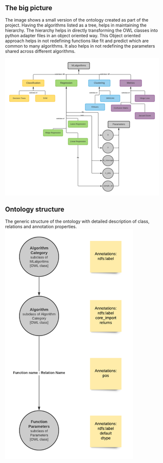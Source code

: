 ## The big picture

The image shows a small version of the ontology created as part of the project. Having the algorithms listed as a tree, helps in maintaining the hierarchy. 
The hierarchy helps in directly transforming the OWL classes into python adapter files in an object oriented way.
This Object oriented approach helps in not redefining functions like fit and predict which are common to many algorithms. It also helps in not redefining the parameters shared across different algorithms.

![](ontology.png)

## Ontology structure

The generic structure of the ontology with detailed description of class, relations and annotation properties.
<img src="ontology_structure.png" height=750/>

